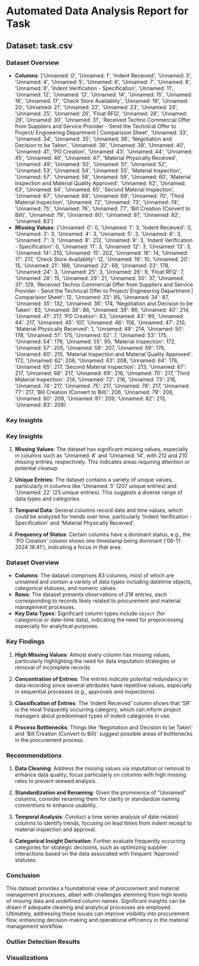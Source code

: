 # Automated Data Analysis Report for Task

## Dataset: task.csv

### Dataset Overview
- **Columns**: ['Unnamed: 0', 'Unnamed: 1', 'Indent Received', 'Unnamed: 3', 'Unnamed: 4', 'Unnamed: 5', 'Unnamed: 6', 'Unnamed: 7', 'Unnamed: 8', 'Unnamed: 9', 'Indent Verification - Specification', 'Unnamed: 11', 'Unnamed: 12', 'Unnamed: 13', 'Unnamed: 14', 'Unnamed: 15', 'Unnamed: 16', 'Unnamed: 17', 'Check Store Availablity', 'Unnamed: 19', 'Unnamed: 20', 'Unnamed: 21', 'Unnamed: 22', 'Unnamed: 23', 'Unnamed: 24', 'Unnamed: 25', 'Unnamed: 26', 'Float RFQ', 'Unnamed: 28', 'Unnamed: 29', 'Unnamed: 30', 'Unnamed: 31', 'Received Techno Commercial Offer from Suppliers and Service Provider - Send the Technical Offer to Project/ Engineering Department | Comparision Sheet', 'Unnamed: 33', 'Unnamed: 34', 'Unnamed: 35', 'Unnamed: 36', 'Negotiation and Decision to be Taken', 'Unnamed: 38', 'Unnamed: 39', 'Unnamed: 40', 'Unnamed: 41', 'PO Creation', 'Unnamed: 43', 'Unnamed: 44', 'Unnamed: 45', 'Unnamed: 46', 'Unnamed: 47', 'Material Physically Received', 'Unnamed: 49', 'Unnamed: 50', 'Unnamed: 51', 'Unnamed: 52', 'Unnamed: 53', 'Unnamed: 54', 'Unnamed: 55', 'Material Inspection', 'Unnamed: 57', 'Unnamed: 58', 'Unnamed: 59', 'Unnamed: 60', 'Material Inspection and Material Quality Approved', 'Unnamed: 62', 'Unnamed: 63', 'Unnamed: 64', 'Unnamed: 65', 'Second Material Inspection', 'Unnamed: 67', 'Unnamed: 68', 'Unnamed: 69', 'Unnamed: 70', 'Third Material Inspection', 'Unnamed: 72', 'Unnamed: 73', 'Unnamed: 74', 'Unnamed: 75', 'Unnamed: 76', 'Unnamed: 77', 'Bill Creation (Convert to Bill)', 'Unnamed: 79', 'Unnamed: 80', 'Unnamed: 81', 'Unnamed: 82', 'Unnamed: 83']
- **Missing Values**: {'Unnamed: 0': 0, 'Unnamed: 1': 3, 'Indent Received': 0, 'Unnamed: 3': 3, 'Unnamed: 4': 3, 'Unnamed: 5': 3, 'Unnamed: 6': 3, 'Unnamed: 7': 3, 'Unnamed: 8': 212, 'Unnamed: 9': 3, 'Indent Verification - Specification': 0, 'Unnamed: 11': 3, 'Unnamed: 12': 3, 'Unnamed: 13': 3, 'Unnamed: 14': 210, 'Unnamed: 15': 202, 'Unnamed: 16': 14, 'Unnamed: 17': 217, 'Check Store Availablity': 12, 'Unnamed: 19': 10, 'Unnamed: 20': 15, 'Unnamed: 21': 189, 'Unnamed: 22': 68, 'Unnamed: 23': 178, 'Unnamed: 24': 3, 'Unnamed: 25': 3, 'Unnamed: 26': 9, 'Float RFQ': 7, 'Unnamed: 28': 15, 'Unnamed: 29': 21, 'Unnamed: 30': 37, 'Unnamed: 31': 129, 'Received Techno Commercial Offer from Suppliers and Service Provider - Send the Technical Offer to Project/ Engineering Department | Comparision Sheet': 12, 'Unnamed: 33': 85, 'Unnamed: 34': 87, 'Unnamed: 35': 132, 'Unnamed: 36': 174, 'Negotiation and Decision to be Taken': 83, 'Unnamed: 38': 86, 'Unnamed: 39': 86, 'Unnamed: 40': 214, 'Unnamed: 41': 217, 'PO Creation': 83, 'Unnamed: 43': 99, 'Unnamed: 44': 217, 'Unnamed: 45': 107, 'Unnamed: 46': 156, 'Unnamed: 47': 210, 'Material Physically Received': 1, 'Unnamed: 49': 214, 'Unnamed: 50': 178, 'Unnamed: 51': 175, 'Unnamed: 52': 7, 'Unnamed: 53': 175, 'Unnamed: 54': 179, 'Unnamed: 55': 95, 'Material Inspection': 172, 'Unnamed: 57': 205, 'Unnamed: 58': 207, 'Unnamed: 59': 176, 'Unnamed: 60': 215, 'Material Inspection and Material Quality Approved': 172, 'Unnamed: 62': 206, 'Unnamed: 63': 208, 'Unnamed: 64': 176, 'Unnamed: 65': 217, 'Second Material Inspection': 213, 'Unnamed: 67': 217, 'Unnamed: 68': 217, 'Unnamed: 69': 216, 'Unnamed: 70': 217, 'Third Material Inspection': 214, 'Unnamed: 72': 216, 'Unnamed: 73': 216, 'Unnamed: 74': 217, 'Unnamed: 75': 217, 'Unnamed: 76': 217, 'Unnamed: 77': 217, 'Bill Creation (Convert to Bill)': 206, 'Unnamed: 79': 208, 'Unnamed: 80': 209, 'Unnamed: 81': 209, 'Unnamed: 82': 215, 'Unnamed: 83': 208}

### Key Insights
### Key Insights

1. **Missing Values**: The dataset has significant missing values, especially in columns such as 'Unnamed: 8' and 'Unnamed: 14', with 212 and 210 missing entries, respectively. This indicates areas requiring attention or potential cleanup.
  
2. **Unique Entries**: The dataset contains a variety of unique values, particularly in columns like 'Unnamed: 5' (207 unique entries) and 'Unnamed: 22' (25 unique entries). This suggests a diverse range of data types and categories.

3. **Temporal Data**: Several columns record date and time values, which could be analyzed for trends over time, particularly 'Indent Verification - Specification' and 'Material Physically Received'.

4. **Frequency of Status**: Certain columns have a dominant status, e.g., the 'PO Creation' column shows one timestamp being dominant ('06-11-2024 18:41'), indicating a focus in that area.

### Dataset Overview

- **Columns**: The dataset comprises 83 columns, most of which are unnamed and contain a variety of data types including datetime objects, categorical statuses, and numeric values.
- **Rows**: The dataset presents observations of 218 entries, each corresponding to records likely related to procurement and material management processes.
- **Key Data Types**: Significant column types include `object` (for categorical or date-time data), indicating the need for preprocessing especially for analytical purposes.

### Key Findings

1. **High Missing Values**: Almost every column has missing values, particularly highlighting the need for data imputation strategies or removal of incomplete records.

2. **Concentration of Entries**: The entries indicate potential redundancy in data recording since several attributes have repetitive values, especially in sequential processes (e.g., approvals and inspections).

3. **Classification of Entries**: The 'Indent Received' column shows that 'SR' is the most frequently occurring category, which can inform project managers about predominant types of indent categories in use.

4. **Process Bottlenecks**: Things like 'Negotiation and Decision to be Taken' and 'Bill Creation (Convert to Bill)' suggest possible areas of bottlenecks in the procurement process.

### Recommendations

1. **Data Cleaning**: Address the missing values via imputation or removal to enhance data quality; focus particularly on columns with high missing rates to prevent skewed analysis.

2. **Standardization and Renaming**: Given the prominence of "Unnamed" columns, consider renaming them for clarity or standardize naming conventions to enhance usability.

3. **Temporal Analysis**: Conduct a time series analysis of date-related columns to identify trends, focusing on lead times from indent receipt to material inspection and approval.

4. **Categorical Insight Derivation**: Further evaluate frequently occurring categories for strategic decisions, such as optimizing supplier interactions based on the data associated with frequent 'Approved' statuses.

### Conclusion

This dataset provides a foundational view of procurement and material management processes, albeit with challenges stemming from high levels of missing data and undefined column names. Significant insights can be drawn if adequate cleaning and analytical processes are employed. Ultimately, addressing these issues can improve visibility into procurement flow, enhancing decision-making and operational efficiency in the material management workflow.

### Outlier Detection Results


### Visualizations
